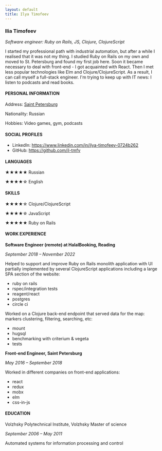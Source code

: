 ```yaml
---
layout: default
title: Ilya Timofeev
---
```

### Ilia Timofeev
_Software engineer: Ruby on Rails, JS, Clojure, ClojureScript_

I started my professional path with industrial automation, but after a while I realised that it was not my thing.
I studied Ruby on Rails on my own and moved to St. Petersburg and found my first job here. Soon it became necessary to deal with front-end - I got acquainted with React. Then I met less popular technologies like Elm and Clojure/ClojureScript.
As a result, I can call myself a full-stack engineer.
I'm trying to keep up with IT news: I listen to podcasts and read books.

#### PERSONAL INFORMATION
Address: [Saint Petersburg](https://www.google.com/maps/place/St+Petersburg/@59.9392259,29.5342919,9z/data=!3m1!4b1!4m5!3m4!1s0x4696378cc74a65ed:0x6dc7673fab848eff!8m2!3d59.9310584!4d30.3609097)

Nationality: Russian

Hobbies: Video games, gym, podcasts

#### SOCIAL PROFILES
- LinkedIn: https://www.linkedin.com/in/ilya-timofeev-0724b262
- GitHub: https://github.com/il-tmfv

#### LANGUAGES
  ★★★★★ Russian

  ★★★★☆ English

#### SKILLS
  ★★★★☆ Clojure/ClojureScript

  ★★★★☆ JavaScript

  ★★★★★ Ruby on Rails

#### WORK EXPERIENCE
**Software Engineer (remote) at HalalBooking, Reading**

_September 2018 – November 2022_

Helped to support and improve Ruby on Rails monolith application with UI partially implemented by several ClojureScript applications including a large SPA section of the website:
- ruby on rails
- rspec/integration tests
- reagent/react
- postgres
- circle ci

Worked on a Clojure back-end endpoint that served data for the map: markers clustering, filtering, searching, etc:
- mount
- hugsql
- benchmarking with criterium &amp; vegeta
- tests

**Front-end Engineer, Saint Petersburg**

_May 2016 – September 2018_

Worked in different companies on front-end applications:

- react
- redux
- mobx
- elm
- css-in-js

#### EDUCATION
Volzhsky Polytechnical Institute, Volzhsky Master of science

_September 2006 – May 2011_

Automated systems for information processing and control
